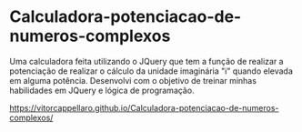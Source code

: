# Calculadora-potenciacao-de-numeros-complexos
Uma calculadora feita utilizando o JQuery que tem a função de realizar a potenciação de realizar o cálculo da unidade imaginária "i" quando elevada em alguma potência.
Desenvolvi com o objetivo de treinar minhas habilidades em JQuery e lógica de programação.

https://vitorcappellaro.github.io/Calculadora-potenciacao-de-numeros-complexos/
